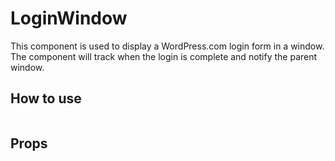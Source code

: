 # LoginWindow

This component is used to display a WordPress.com login form in a window.
The component will track when the login is complete and notify the parent window.

## How to use

```js

```

## Props

